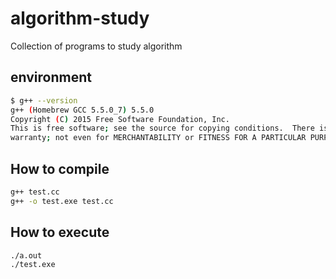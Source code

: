 # algorithm-study

Collection of programs to study algorithm

## environment

```bash
$ g++ --version
g++ (Homebrew GCC 5.5.0_7) 5.5.0
Copyright (C) 2015 Free Software Foundation, Inc.
This is free software; see the source for copying conditions.  There is NO
warranty; not even for MERCHANTABILITY or FITNESS FOR A PARTICULAR PURPOSE.
```

## How to compile

```bash
g++ test.cc
g++ -o test.exe test.cc
```

## How to execute

```bash
./a.out
./test.exe
```
